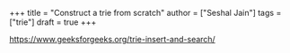 +++
title = "Construct a trie from scratch"
author = ["Seshal Jain"]
tags = ["trie"]
draft = true
+++

<https://www.geeksforgeeks.org/trie-insert-and-search/>
